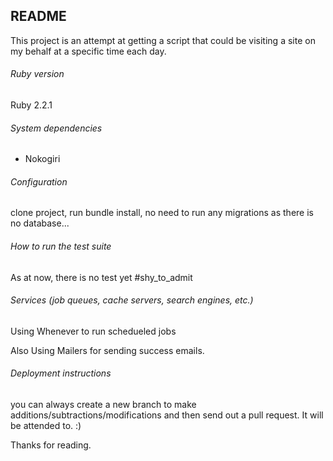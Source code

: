 ## README

This project is an attempt at getting a script that could be visiting a site on my behalf at a specific time each day.

###### Ruby version
Ruby 2.2.1
###### System dependencies
 * Nokogiri

###### Configuration
clone project, run bundle install, no need to run any migrations as there is no database...

###### How to run the test suite
As at now, there is no test yet #shy_to_admit

###### Services (job queues, cache servers, search engines, etc.)
Using Whenever to run schedueled jobs

Also Using Mailers for sending success emails.

###### Deployment instructions
you can always create a new branch to make additions/subtractions/modifications and then send out a pull request. It will be attended to. :)


Thanks for reading.
